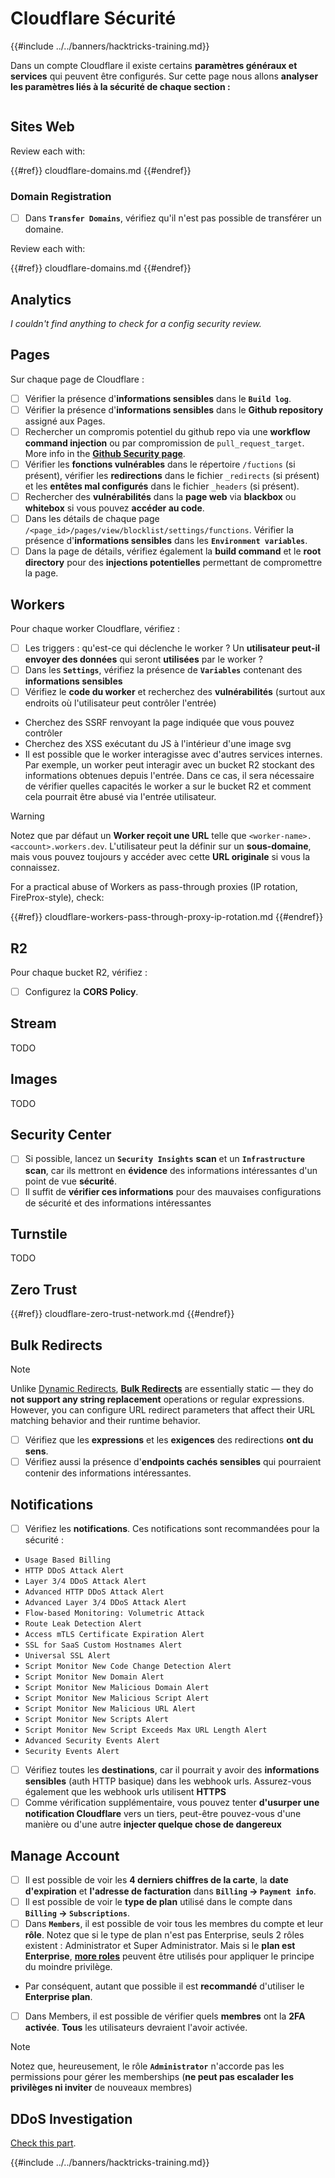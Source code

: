 # Cloudflare Sécurité

{{#include ../../banners/hacktricks-training.md}}

Dans un compte Cloudflare il existe certains **paramètres généraux et services** qui peuvent être configurés. Sur cette page nous allons **analyser les paramètres liés à la sécurité de chaque section :**

<figure><img src="../../images/image (117).png" alt=""><figcaption></figcaption></figure>

## Sites Web

Review each with:

{{#ref}}
cloudflare-domains.md
{{#endref}}

### Domain Registration

- [ ] Dans **`Transfer Domains`**, vérifiez qu'il n'est pas possible de transférer un domaine.

Review each with:

{{#ref}}
cloudflare-domains.md
{{#endref}}

## Analytics

_I couldn't find anything to check for a config security review._

## Pages

Sur chaque page de Cloudflare :

- [ ] Vérifier la présence d'**informations sensibles** dans le **`Build log`**.
- [ ] Vérifier la présence d'**informations sensibles** dans le **Github repository** assigné aux Pages.
- [ ] Rechercher un compromis potentiel du github repo via une **workflow command injection** ou par compromission de `pull_request_target`. More info in the [**Github Security page**](../github-security/index.html).
- [ ] Vérifier les **fonctions vulnérables** dans le répertoire `/fuctions` (si présent), vérifier les **redirections** dans le fichier `_redirects` (si présent) et les **entêtes mal configurés** dans le fichier `_headers` (si présent).
- [ ] Rechercher des **vulnérabilités** dans la **page web** via **blackbox** ou **whitebox** si vous pouvez **accéder au code**.
- [ ] Dans les détails de chaque page `/<page_id>/pages/view/blocklist/settings/functions`. Vérifier la présence d'**informations sensibles** dans les **`Environment variables`**.
- [ ] Dans la page de détails, vérifiez également la **build command** et le **root directory** pour des **injections potentielles** permettant de compromettre la page.

## **Workers**

Pour chaque worker Cloudflare, vérifiez :

- [ ] Les triggers : qu'est-ce qui déclenche le worker ? Un **utilisateur peut-il envoyer des données** qui seront **utilisées** par le worker ?
- [ ] Dans les **`Settings`**, vérifiez la présence de **`Variables`** contenant des **informations sensibles**
- [ ] Vérifiez le **code du worker** et recherchez des **vulnérabilités** (surtout aux endroits où l'utilisateur peut contrôler l'entrée)
- Cherchez des SSRF renvoyant la page indiquée que vous pouvez contrôler
- Cherchez des XSS exécutant du JS à l'intérieur d'une image svg
- Il est possible que le worker interagisse avec d'autres services internes. Par exemple, un worker peut interagir avec un bucket R2 stockant des informations obtenues depuis l'entrée. Dans ce cas, il sera nécessaire de vérifier quelles capacités le worker a sur le bucket R2 et comment cela pourrait être abusé via l'entrée utilisateur.

> [!WARNING]
> Notez que par défaut un **Worker reçoit une URL** telle que `<worker-name>.<account>.workers.dev`. L'utilisateur peut la définir sur un **sous-domaine**, mais vous pouvez toujours y accéder avec cette **URL originale** si vous la connaissez.

For a practical abuse of Workers as pass-through proxies (IP rotation, FireProx-style), check:

{{#ref}}
cloudflare-workers-pass-through-proxy-ip-rotation.md
{{#endref}}

## R2

Pour chaque bucket R2, vérifiez :

- [ ] Configurez la **CORS Policy**.

## Stream

TODO

## Images

TODO

## Security Center

- [ ] Si possible, lancez un **`Security Insights`** **scan** et un **`Infrastructure`** **scan**, car ils mettront en **évidence** des informations intéressantes d'un point de vue **sécurité**.
- [ ] Il suffit de **vérifier ces informations** pour des mauvaises configurations de sécurité et des informations intéressantes

## Turnstile

TODO

## **Zero Trust**

{{#ref}}
cloudflare-zero-trust-network.md
{{#endref}}

## Bulk Redirects

> [!NOTE]
> Unlike [Dynamic Redirects](https://developers.cloudflare.com/rules/url-forwarding/dynamic-redirects/), [**Bulk Redirects**](https://developers.cloudflare.com/rules/url-forwarding/bulk-redirects/) are essentially static — they do **not support any string replacement** operations or regular expressions. However, you can configure URL redirect parameters that affect their URL matching behavior and their runtime behavior.

- [ ] Vérifiez que les **expressions** et les **exigences** des redirections **ont du sens**.
- [ ] Vérifiez aussi la présence d'**endpoints cachés sensibles** qui pourraient contenir des informations intéressantes.

## Notifications

- [ ] Vérifiez les **notifications**. Ces notifications sont recommandées pour la sécurité :
- `Usage Based Billing`
- `HTTP DDoS Attack Alert`
- `Layer 3/4 DDoS Attack Alert`
- `Advanced HTTP DDoS Attack Alert`
- `Advanced Layer 3/4 DDoS Attack Alert`
- `Flow-based Monitoring: Volumetric Attack`
- `Route Leak Detection Alert`
- `Access mTLS Certificate Expiration Alert`
- `SSL for SaaS Custom Hostnames Alert`
- `Universal SSL Alert`
- `Script Monitor New Code Change Detection Alert`
- `Script Monitor New Domain Alert`
- `Script Monitor New Malicious Domain Alert`
- `Script Monitor New Malicious Script Alert`
- `Script Monitor New Malicious URL Alert`
- `Script Monitor New Scripts Alert`
- `Script Monitor New Script Exceeds Max URL Length Alert`
- `Advanced Security Events Alert`
- `Security Events Alert`
- [ ] Vérifiez toutes les **destinations**, car il pourrait y avoir des **informations sensibles** (auth HTTP basique) dans les webhook urls. Assurez-vous également que les webhook urls utilisent **HTTPS**
- [ ] Comme vérification supplémentaire, vous pouvez tenter **d'usurper une notification Cloudflare** vers un tiers, peut-être pouvez-vous d'une manière ou d'une autre **injecter quelque chose de dangereux**

## Manage Account

- [ ] Il est possible de voir les **4 derniers chiffres de la carte**, la **date d'expiration** et **l'adresse de facturation** dans **`Billing` -> `Payment info`**.
- [ ] Il est possible de voir le **type de plan** utilisé dans le compte dans **`Billing` -> `Subscriptions`**.
- [ ] Dans **`Members`**, il est possible de voir tous les membres du compte et leur **rôle**. Notez que si le type de plan n'est pas Enterprise, seuls 2 rôles existent : Administrator et Super Administrator. Mais si le **plan est Enterprise**, [**more roles**](https://developers.cloudflare.com/fundamentals/account-and-billing/account-setup/account-roles/) peuvent être utilisés pour appliquer le principe du moindre privilège.
- Par conséquent, autant que possible il est **recommandé** d'utiliser le **Enterprise plan**.
- [ ] Dans Members, il est possible de vérifier quels **membres** ont la **2FA activée**. **Tous** les utilisateurs devraient l'avoir activée.

> [!NOTE]
> Notez que, heureusement, le rôle **`Administrator`** n'accorde pas les permissions pour gérer les memberships (**ne peut pas escalader les privilèges ni inviter** de nouveaux membres)

## DDoS Investigation

[Check this part](cloudflare-domains.md#cloudflare-ddos-protection).

{{#include ../../banners/hacktricks-training.md}}

